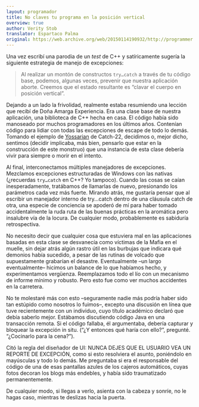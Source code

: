 ```yaml
---
layout: programador
title: No claves tu programa en la posición vertical
overview: true
author: Verity Stob
translator: Espartaco Palma
original: https://web.archive.org/web/20150114190932/http://programmer.97things.oreilly.com/wiki/index.php/Don't_Nail_Your_Program_into_the_Upright_Position
---
```


Una vez escribí una parodia de un _test_ de C++ y satíricamente sugería
la siguiente estrategia de manejo de excepciones:

> Al realizar un montón de constructos `try…catch` a través de tu código
base, podemos, algunas veces, prevenir que nuestra aplicación aborte.
Creemos que el estado resultante es “clavar el cuerpo en posición
vertical”.

Dejando a un lado la frivolidad, realmente estaba resumiendo una lección
que recibí de Doña Amarga Experiencia. Era una clase base de nuestra
aplicación, una biblioteca de C++ hecha en casa. El código había sido
manoseado por muchos programadores en los últimos años. Contenían código
para lidiar con todas las excepciones de escape de todo lo demás. Tomando
el ejemplo de [Yossarian][1] de Catch-22, decidimos o, mejor dicho,
sentimos (decidir implicaba, más bien, pensarlo que estar en la
construcción de este monstruo) que una instancia de esta clase debería
vivir para siempre o morir en el intento.

Al final, interconectamos múltiples manejadores de excepciones.
Mezclamos excepciones estructuradas de Windows con las nativas
(¿recuerdas `try…catch` en C++? Yo tampoco). Cuando las cosas se caían
inesperadamente, tratábamos de llamarlas de nuevo, presionando los
parámetros cada vez más fuerte. Mirando atrás, me gustaría pensar que al
escribir un manejador interno de try…catch dentro de una cláusula catch
de otra, una especie de conciencia se apoderó de mí para haber tomado
accidentalmente la ruda ruta de las buenas prácticas en la aromática
pero insalubre vía de la locura. De cualquier modo, probablemente es
sabiduría retrospectiva.

No necesito decir que cualquier cosa que estuviera mal en las
aplicaciones basadas en esta clase se desvanecía como víctimas de la
Mafia en el muelle, sin dejar atrás algún rastro útil en las burbujas
que indicara qué demonios había sucedido, a pesar de las rutinas de
volcado que supuestamente grabarían el desastre. Eventualmente –un largo
eventualmente– hicimos un balance de lo que habíamos hecho, y
experimentamos vergüenza. Reemplazamos todo el lío con un mecanismo de
informe mínimo y robusto. Pero esto fue como ver muchos accidentes en la
carretera.

No te molestaré más con esto –seguramente nadie más podría haber sido
tan estúpido como nosotros lo fuimos–, excepto una discusión en línea
que tuve recientemente con un individuo, cuyo título académico declaró
que debía saberlo mejor. Estábamos discutiendo código Java en una
transacción remota. Si el código fallaba, él argumentaba, debería
capturar y bloquear la excepción in situ. (“¿Y entonces qué haría con
ello?”, pregunté. “¿Cocinarlo para la cena?”).

Citó la regla del diseñador de UI: NUNCA DEJES QUE EL USUARIO VEA UN
REPORTE DE EXCEPCIÓN, como si esto resolviera el asunto, poniéndolo en
mayúsculas y todo lo demás. Me preguntaba si era el responsable del
código de una de esas pantallas azules de los cajeros automáticos, cuyas
fotos decoran los blogs más endebles, y había sido traumatizado
permanentemente.

De cualquier modo, si llegas a verlo, asienta con la cabeza y sonríe, no
le hagas caso, mientras te deslizas hacia la puerta.


[1]: http://en.wikipedia.org/wiki/Yossarian

